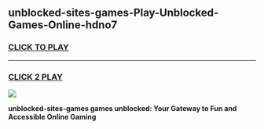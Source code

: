 
## unblocked-sites-games-Play-Unblocked-Games-Online-hdno7
<h3>
<a href="https://premium76.site?title=unblocked-sites-games&ref=25A">CLICK TO PLAY</a></h3>
<hr>

<h3>
<a href="https://premium76.site?title=unblocked-sites-games&ref=25A">CLICK 2 PLAY</a>
  
</h3>

<a href="https://premium76.site?title=unblocked-sites-games&ref=25A"><img src="https://clearcache.store/games.png"></a>


**unblocked-sites-games games unblocked: Your Gateway to Fun and Accessible Online Gaming**
